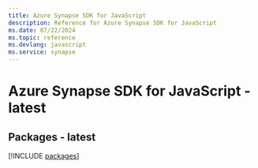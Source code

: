 ```yaml
---
title: Azure Synapse SDK for JavaScript
description: Reference for Azure Synapse SDK for JavaScript
ms.date: 07/22/2024
ms.topic: reference
ms.devlang: javascript
ms.service: synapse
---
```

# Azure Synapse SDK for JavaScript - latest
## Packages - latest
[!INCLUDE [packages](synapse-index.md)]